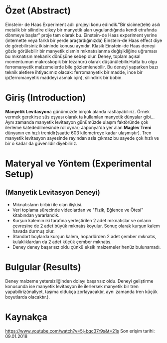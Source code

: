 
# Özet (Abstract)
Einstein- de Haas Experiment adlı projeyi konu edindik."Bir sicime(tele) asılı metalik bir silindire dikey bir manyetik alan uygulandığında kendi etrafında dönmeye başlar" proje tam olarak bu. Einstein-de Haas experiment yerine (internette veya farklı bir yerde araştırdığınızda) Einstein-de Haas effect diye de görebilirsiniz ikisininde konusu aynıdır. Klasik Einstein-de Haas deneyi gözle görülebilir bir manyetik cismin mıknatıslanma değişikliğine uğraması bu mıknatısın mekanik dönüşüne sebep olur. Deney, toplam açısal momentumun makroskopik bir tezahürü olarak düşünülebilir.Hatta bu olgu ferromanyetik malzemelerde bile gözlemlenebilir. Bu deneyi yaparken bazı teknik aletlere ihtiyacımız olacak: ferromanyetik bir madde, ince bir ip(ferromanyetik maddeyi asmak için), silindirik bir bobin.
# Giriş (Introduction)
 **Manyetik Levitasyon**a günümüzde birçok alanda rastlayabiliriz. Örnek vermek gerekirse süs eşyası olarak ta kullanılan manyetik dünyalar gibi... Aynı zamanda manyetik levitasyon günümüzde ulaşım faktöründe çok ilerleme katededilmesinde rol oynar; Japonya'da yer alan **Maglev Treni** dünyanın en hızlı trenidir(saatte 603 kilometreye kadar ulaşmıştır). Tren manyetik levitasyon sayesinde rayından asla çıkmaz bu sayede çok hızlı ve bir o kadar da güvenlidir diyebiliriz.
# Materyal ve Yöntem (Experimental Setup)
## (Manyetik Levitasyon Deneyi)

* Mıknatısların birbiri ile olan ilişkisi. 
* Veri toplama sürecinde videolardan ve "Fizik, Eğlence ve Ötesi" kitabından yararlandık.
* Kurşun kalemin iki tarafına yerleştirilen 2 adet mıknatıslar ve onların çevresine de 2 adet büyük mıknatıs koyulur. Sonuç olarak kurşun kalem havada durmuş olur.
* Standart boylarda kurşun kalem, hoparlörden 2 adet çember mıknatıs, kulaklıklardan da 2 adet küçük çember mıknatıs.
* Deney deney başarısız oldu çünkü eksik malzemeler henüz bulunamadı.
# Bulgular (Results)
 Deney malzeme yetersizliğinden dolayı başarısız oldu. Deneyi geliştirme konusunda ise manyetik levitasyon ile ilerlersek manyetik bir tren yapabiliriz(maliyet, taşıma oldukça zorlayacaktır, aynı zamanda tren küçük boyutlarda olacaktır.).

# Kaynakça

https://www.youtube.com/watch?v=5j-bqc37r9s&t=21s Son erişim tarihi: 09.01.2018
